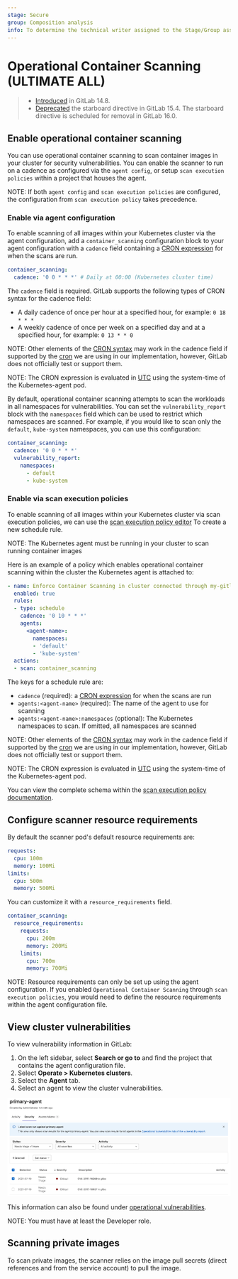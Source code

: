 ```yaml
---
stage: Secure
group: Composition analysis
info: To determine the technical writer assigned to the Stage/Group associated with this page, see https://about.gitlab.com/handbook/product/ux/technical-writing/#assignments
---
```


# Operational Container Scanning **(ULTIMATE ALL)**

> - [Introduced](https://gitlab.com/groups/gitlab-org/-/epics/6346) in GitLab 14.8.
> - [Deprecated](https://gitlab.com/gitlab-org/gitlab/-/issues/368828) the starboard directive in GitLab 15.4. The starboard directive is scheduled for removal in GitLab 16.0.

## Enable operational container scanning

You can use operational container scanning to scan container images in your cluster for security vulnerabilities. You
can enable the scanner to run on a cadence as configured via the `agent config`, or setup `scan execution policies` within a
project that houses the agent.

NOTE:
If both `agent config` and `scan execution policies` are configured, the configuration from `scan execution policy` takes precedence.

### Enable via agent configuration

To enable scanning of all images within your Kubernetes cluster via the agent configuration, add a `container_scanning` configuration block to your agent
configuration with a `cadence` field containing a [CRON expression](https://docs.oracle.com/cd/E12058_01/doc/doc.1014/e12030/cron_expressions.htm) for when the scans are run.

```yaml
container_scanning:
  cadence: '0 0 * * *' # Daily at 00:00 (Kubernetes cluster time)
```

The `cadence` field is required. GitLab supports the following types of CRON syntax for the cadence field:

- A daily cadence of once per hour at a specified hour, for example: `0 18 * * *`
- A weekly cadence of once per week on a specified day and at a specified hour, for example: `0 13 * * 0`

NOTE:
Other elements of the [CRON syntax](https://docs.oracle.com/cd/E12058_01/doc/doc.1014/e12030/cron_expressions.htm) may work in the cadence field if supported by the [cron](https://github.com/robfig/cron) we are using in our implementation, however, GitLab does not officially test or support them.

NOTE:
The CRON expression is evaluated in [UTC](https://www.timeanddate.com/worldclock/timezone/utc) using the system-time of the Kubernetes-agent pod.

By default, operational container scanning attempts to scan the workloads in all
namespaces for vulnerabilities. You can set the `vulnerability_report` block with the `namespaces`
field which can be used to restrict which namespaces are scanned. For example,
if you would like to scan only the `default`, `kube-system` namespaces, you can use this configuration:

```yaml
container_scanning:
  cadence: '0 0 * * *'
  vulnerability_report:
    namespaces:
      - default
      - kube-system
```

### Enable via scan execution policies

To enable scanning of all images within your Kubernetes cluster via scan execution policies, we can use the
[scan execution policy editor](../../application_security/policies/scan-execution-policies.md#scan-execution-policy-editor)
To create a new schedule rule.

NOTE:
The Kubernetes agent must be running in your cluster to scan running container images

Here is an example of a policy which enables operational container scanning within the cluster the Kubernetes agent is attached to:

```yaml
- name: Enforce Container Scanning in cluster connected through my-gitlab-agent for default and kube-system namespaces
  enabled: true
  rules:
  - type: schedule
    cadence: '0 10 * * *'
    agents:
      <agent-name>:
        namespaces:
        - 'default'
        - 'kube-system'
  actions:
  - scan: container_scanning
```

The keys for a schedule rule are:

- `cadence` (required): a [CRON expression](https://docs.oracle.com/cd/E12058_01/doc/doc.1014/e12030/cron_expressions.htm) for when the scans are run
- `agents:<agent-name>` (required): The name of the agent to use for scanning
- `agents:<agent-name>:namespaces` (optional): The Kubernetes namespaces to scan. If omitted, all namespaces are scanned

NOTE:
Other elements of the [CRON syntax](https://docs.oracle.com/cd/E12058_01/doc/doc.1014/e12030/cron_expressions.htm) may work in the cadence field if supported by the [cron](https://github.com/robfig/cron) we are using in our implementation, however, GitLab does not officially test or support them.

NOTE:
The CRON expression is evaluated in [UTC](https://www.timeanddate.com/worldclock/timezone/utc) using the system-time of the Kubernetes-agent pod.

You can view the complete schema within the [scan execution policy documentation](../../application_security/policies/scan-execution-policies.md#scan-execution-policies-schema).

## Configure scanner resource requirements

By default the scanner pod's default resource requirements are:

```yaml
requests:
  cpu: 100m
  memory: 100Mi
limits:
  cpu: 500m
  memory: 500Mi
```

You can customize it with a `resource_requirements` field.

```yaml
container_scanning:
  resource_requirements:
    requests:
      cpu: 200m
      memory: 200Mi
    limits:
      cpu: 700m
      memory: 700Mi
```

NOTE:
Resource requirements can only be set up using the agent configuration. If you enabled `Operational Container Scanning` through `scan execution policies`, you would need to define the resource requirements within the agent configuration file.

## View cluster vulnerabilities

To view vulnerability information in GitLab:

1. On the left sidebar, select **Search or go to** and find the project that contains the agent configuration file.
1. Select **Operate > Kubernetes clusters**.
1. Select the **Agent** tab.
1. Select an agent to view the cluster vulnerabilities.

![Cluster agent security tab UI](../img/cluster_agent_security_tab_v14_8.png)

This information can also be found under [operational vulnerabilities](../../../user/application_security/vulnerability_report/index.md#operational-vulnerabilities).

NOTE:
You must have at least the Developer role.

## Scanning private images

To scan private images, the scanner relies on the image pull secrets (direct references and from the service account) to pull the image.
